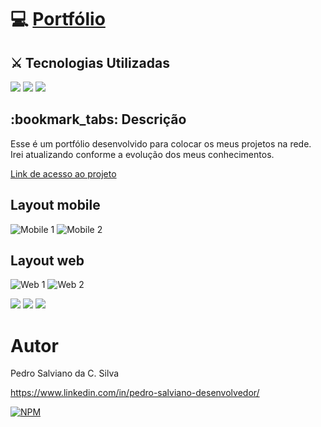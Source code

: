 


<h1>💻 <a href="https://pe-salviano.github.io/portfolio_pedro/"> Portfólio </a></h1>


<h2>⚔ Tecnologias Utilizadas</h2>

<div style="display: inline_block">

<img src="https://img.shields.io/badge/html5-%23E34F26.svg?style=for-the-badge&logo=html5&logoColor=white" />
<img src="https://img.shields.io/badge/css3-%231572B6.svg?style=for-the-badge&logo=css3&logoColor=white" />
<img src="https://img.shields.io/badge/javascript-%23323330.svg?style=for-the-badge&logo=javascript&logoColor=%23F7DF1E" />
  
</div>

<h2>:bookmark_tabs: Descrição</h2>
<p>Esse é um portfólio desenvolvido para colocar os meus projetos na rede. Irei atualizando conforme a evolução dos meus conhecimentos. </p>
<p><a href="https://pe-salviano.github.io/portifolio_pedro/"> Link de acesso ao projeto </a></p>


## Layout mobile
![Mobile 1](https://github.com/pe-salviano/portifolio_pedro/blob/main/assets/imagem/layout-mobile.png) 
![Mobile 2](https://github.com/pe-salviano/portifolio_pedro/blob/main/assets/imagem/layout-mobile.modal.png)

## Layout web
![Web 1](https://github.com/pe-salviano/portifolio_pedro/blob/main/assets/imagem/layout-web.png)
![Web 2](https://github.com/pe-salviano/portifolio_pedro/blob/main/assets/imagem/layout-web2.png)

<div style="display: inline_block">
  
<a href = "mailto:pedro.salviano.cs@gmail.com"><img src="https://img.shields.io/badge/-Gmail-%23333?style=for-the-badge&logo=gmail&logoColor=white" target="_blank"></a>
<a href="https://www.linkedin.com/in/pedro-salviano-857917116/" target="_blank"><img src="https://img.shields.io/badge/-LinkedIn-%230077B5?style=for-the-badge&logo=linkedin&logoColor=white" target="_blank"></a>
<a href="https://pe-salviano.github.io/portfolio_pedro/" target="_blank"><img src="https://img.shields.io/badge/-Portf%C3%B3lio-brown?style=for-the-badge&logo=true" target="_blank"></a>
  
</div>



# Autor

Pedro Salviano da C. Silva

https://www.linkedin.com/in/pedro-salviano-desenvolvedor/

[![NPM](https://img.shields.io/npm/l/react)](https://github.com/pe-salviano/portifolio_pedro/blob/main/LICENSE) 
